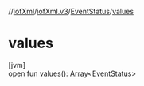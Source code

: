 //[iofXml](../../../index.md)/[iofXml.v3](../index.md)/[EventStatus](index.md)/[values](values.md)

# values

[jvm]\
open fun [values](values.md)(): [Array](https://kotlinlang.org/api/latest/jvm/stdlib/kotlin/-array/index.html)<[EventStatus](index.md)>
